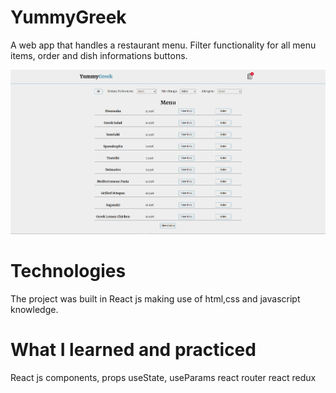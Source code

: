 # YummyGreek
A web app that handles a restaurant menu. Filter functionality for all menu items, order and dish informations buttons.

![Alt text](YummyGreek.png)

# Technologies
The project was built in React js making use of html,css and javascript knowledge.

# What I learned and practiced
React js components, props
useState, useParams
react router
react redux
